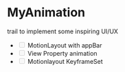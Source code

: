 # MyAnimation
trail to implement some inspiring UI/UX
 <ul class="contains-task-list"> 
 <li class="task-list-item"><input type="checkbox" id="" disabled="" class="task-list-item-checkbox"> MotionLayout with appBar</li>
 <li class="task-list-item"><input type="checkbox" id="" disabled="" class="task-list-item-checkbox"> View Property animation</li> 
 <li class="task-list-item"><input type="checkbox" id="" disabled="" class="task-list-item-checkbox"> Motionlayout KeyframeSet</li>
 </ul>

 
